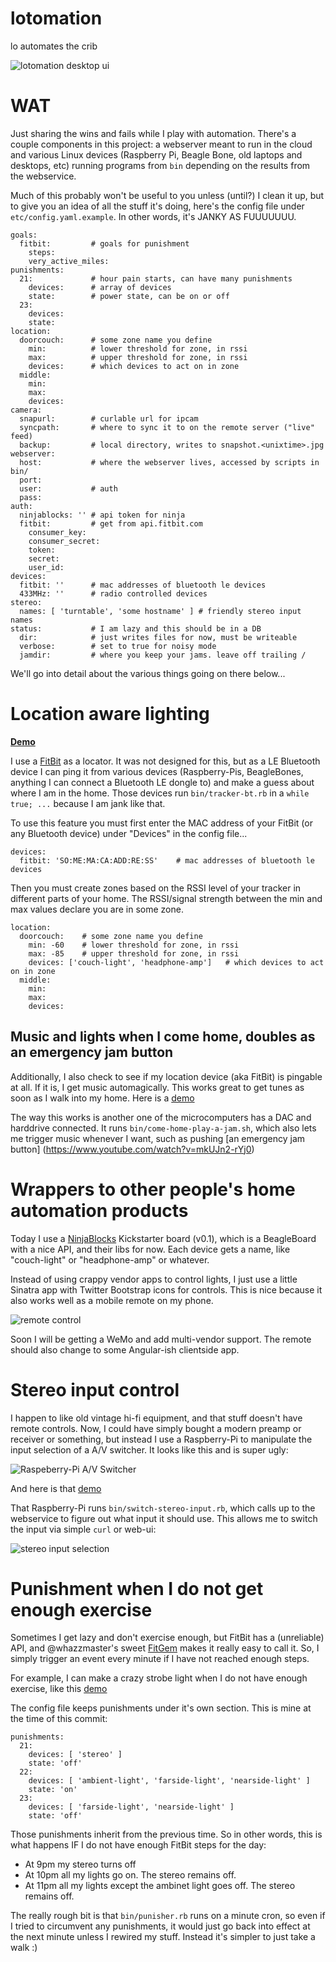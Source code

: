 lotomation
==========

lo automates the crib

![lotomation desktop ui](http://lo.ladevops.org/lotomation.png)

# WAT

Just sharing the wins and fails while I play with automation.  There's a couple
components in this project: a webserver meant to run in the cloud and various
Linux devices (Raspberry Pi, Beagle Bone, old laptops and desktops, etc) running
programs from `bin` depending on the results from the webservice.

Much of this probably won't be useful to you unless (until?) I clean it up,
but to give you an idea of all the stuff it's doing, here's the config file 
under `etc/config.yaml.example`.  In other words, it's JANKY AS FUUUUUUU.

```
goals:
  fitbit:         # goals for punishment
    steps:
    very_active_miles:
punishments:
  21:             # hour pain starts, can have many punishments
    devices:      # array of devices
    state:        # power state, can be on or off
  23:
    devices:
    state:
location:
  doorcouch:      # some zone name you define
    min:          # lower threshold for zone, in rssi
    max:          # upper threshold for zone, in rssi
    devices:      # which devices to act on in zone
  middle:
    min:
    max:
    devices:
camera:
  snapurl:        # curlable url for ipcam
  syncpath:       # where to sync it to on the remote server ("live" feed)
  backup:         # local directory, writes to snapshot.<unixtime>.jpg
webserver:
  host:	          # where the webserver lives, accessed by scripts in bin/
  port:
  user:           # auth
  pass:           
auth:
  ninjablocks: '' # api token for ninja
  fitbit:         # get from api.fitbit.com
    consumer_key:
    consumer_secret:
    token:
    secret:
    user_id:
devices:
  fitbit: ''      # mac addresses of bluetooth le devices
  433MHz: ''      # radio controlled devices
stereo:
  names: [ 'turntable', 'some hostname' ] # friendly stereo input names
status:           # I am lazy and this should be in a DB
  dir:	          # just writes files for now, must be writeable
  verbose:        # set to true for noisy mode
  jamdir:         # where you keep your jams. leave off trailing /
```

We'll go into detail about the various things going on there below...

# Location aware lighting

[**Demo**](https://www.youtube.com/watch?v=c0dtQ4VUico)

I use a [FitBit](http://fitbit.com) as a locator.  It was not designed for
this, but as a LE Bluetooth device I can ping it from various devices 
(Raspberry-Pis, BeagleBones, anything I can connect a Bluetooth LE dongle to) 
and make a guess about where I am in the home.  Those devices run 
`bin/tracker-bt.rb` in a `while true; ...` because I am jank like that.

To use this feature you must first enter the MAC address of your FitBit (or any
Bluetooth device) under "Devices" in the config file...

```
devices:
  fitbit: 'SO:ME:MA:CA:ADD:RE:SS'    # mac addresses of bluetooth le devices
```

Then you must create zones based on the RSSI level of your tracker in different
parts of your home.  The RSSI/signal strength between the min and max values
declare you are in some zone.

```
location:
  doorcouch:    # some zone name you define
    min: -60    # lower threshold for zone, in rssi
    max: -85    # upper threshold for zone, in rssi
    devices: ['couch-light', 'headphone-amp']   # which devices to act on in zone
  middle:
    min:
    max:
    devices:

```

## Music and lights when I come home, doubles as an emergency jam button

Additionally, I also check to see if my location device (aka FitBit) is pingable
at all.  If it is, I get music automagically.  This works great to get tunes
as soon as I walk into my home.  Here is a [demo](https://www.youtube.com/watch?v=1hELb-8z134)

The way this works is another one of the microcomputers has a DAC and harddrive
connected.  It runs `bin/come-home-play-a-jam.sh`, which also lets me trigger
music whenever I want, such as pushing [an emergency jam button]
(https://www.youtube.com/watch?v=mkUJn2-rYj0)

# Wrappers to other people's home automation products

Today I use a [NinjaBlocks](https://github.com/ninjablocks) Kickstarter board 
(v0.1), which is a BeagleBoard with a nice API, and their libs for now.  Each
device gets a name, like "couch-light" or "headphone-amp" or whatever.

Instead of using crappy vendor apps to control lights, I just use a little
Sinatra app with Twitter Bootstrap icons for controls.  This is nice because it
also works well as a mobile remote on my phone.

![remote control](http://lo.ladevops.org/lotomation-mobile.png)

Soon I will be getting a WeMo and add multi-vendor support.  The remote should
also change to some Angular-ish clientside app.

# Stereo input control

I happen to like old vintage hi-fi equipment, and that stuff doesn't have
remote controls.  Now, I could have simply bought a modern preamp or receiver
or something, but instead I use a Raspberry-Pi to manipulate the input selection
of a A/V switcher.  It looks like this and is super ugly:

![Raspeberry-Pi A/V Switcher](https://pbs.twimg.com/media/BeY0lWTCQAARSLk.jpg)

And here is that [demo](https://www.youtube.com/watch?v=zUiWG0au5TE)

That Raspberry-Pi runs `bin/switch-stereo-input.rb`, which calls up to the 
webservice to figure out what input it should use.  This allows me to switch 
the input via simple `curl` or web-ui:

![stereo input selection](http://lo.ladevops.org/lotomation-stereo-input.png)

# Punishment when I do not get enough exercise

Sometimes I get lazy and don't exercise enough, but FitBit has a (unreliable)
API, and @whazzmaster's sweet [FitGem](https://github.com/whazzmaster/fitgem) 
makes it really easy to call it.  So, I simply trigger an event every minute
if I have not reached enough steps.

For example, I can make a crazy strobe light when I do not have enough exercise,
like this [demo](https://www.youtube.com/watch?v=OdBaccgz1V4)

The config file keeps punishments under it's own section.  This is mine at the
time of this commit:

```
punishments:
  21:
    devices: [ 'stereo' ]
    state: 'off'
  22:
    devices: [ 'ambient-light', 'farside-light', 'nearside-light' ]
    state: 'on'
  23:
    devices: [ 'farside-light', 'nearside-light' ]
    state: 'off'
```

Those punishments inherit from the previous time.  So in other words, this is
what happens IF I do not have enough FitBit steps for the day:
* At 9pm my stereo turns off
* At 10pm all my lights go on.  The stereo remains off.
* At 11pm all my lights except the ambinet light goes off.  The stereo remains off.

The really rough bit is that `bin/punisher.rb` runs on a minute cron, so even if
I tried to circumvent any punishments, it would just go back into effect at the
next minute unless I rewired my stuff.  Instead it's simpler to just take a
walk :)


